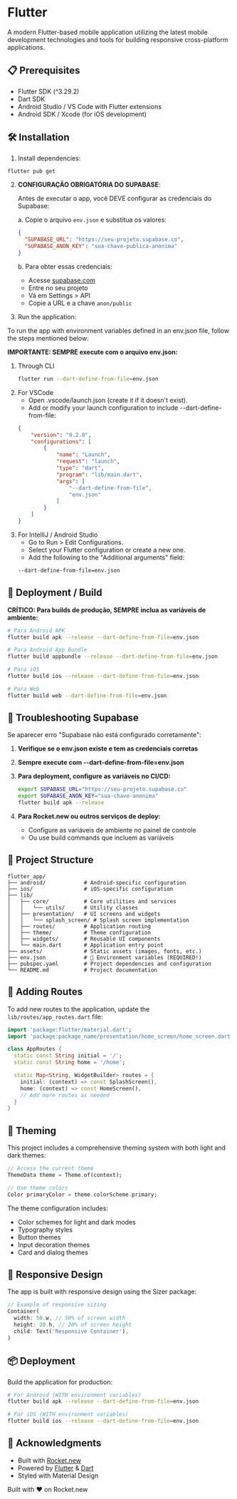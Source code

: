 # Flutter

A modern Flutter-based mobile application utilizing the latest mobile development technologies and tools for building responsive cross-platform applications.

## 📋 Prerequisites

- Flutter SDK (^3.29.2)
- Dart SDK
- Android Studio / VS Code with Flutter extensions
- Android SDK / Xcode (for iOS development)

## 🛠️ Installation

1. Install dependencies:
```bash
flutter pub get
```

2. **CONFIGURAÇÃO OBRIGATÓRIA DO SUPABASE**:

   Antes de executar o app, você DEVE configurar as credenciais do Supabase:

   a. Copie o arquivo `env.json` e substitua os valores:
   ```json
   {
     "SUPABASE_URL": "https://seu-projeto.supabase.co",
     "SUPABASE_ANON_KEY": "sua-chave-publica-anonima"
   }
   ```

   b. Para obter essas credenciais:
   - Acesse [supabase.com](https://supabase.com)
   - Entre no seu projeto
   - Vá em Settings > API
   - Copie a URL e a chave `anon/public`

3. Run the application:

To run the app with environment variables defined in an env.json file, follow the steps mentioned below:

**IMPORTANTE: SEMPRE execute com o arquivo env.json:**

1. Through CLI
    ```bash
    flutter run --dart-define-from-file=env.json
    ```
2. For VSCode
    - Open .vscode/launch.json (create it if it doesn't exist).
    - Add or modify your launch configuration to include --dart-define-from-file:
    ```json
    {
        "version": "0.2.0",
        "configurations": [
            {
                "name": "Launch",
                "request": "launch",
                "type": "dart",
                "program": "lib/main.dart",
                "args": [
                    "--dart-define-from-file",
                    "env.json"
                ]
            }
        ]
    }
    ```
3. For IntelliJ / Android Studio
    - Go to Run > Edit Configurations.
    - Select your Flutter configuration or create a new one.
    - Add the following to the "Additional arguments" field:
    ```bash
    --dart-define-from-file=env.json
    ```

## 🚀 Deployment / Build

**CRÍTICO: Para builds de produção, SEMPRE inclua as variáveis de ambiente:**

```bash
# Para Android APK
flutter build apk --release --dart-define-from-file=env.json

# Para Android App Bundle
flutter build appbundle --release --dart-define-from-file=env.json

# Para iOS
flutter build ios --release --dart-define-from-file=env.json

# Para Web
flutter build web --dart-define-from-file=env.json
```

## 🔧 Troubleshooting Supabase

Se aparecer erro "Supabase não está configurado corretamente":

1. **Verifique se o env.json existe e tem as credenciais corretas**
2. **Sempre execute com --dart-define-from-file=env.json**
3. **Para deployment, configure as variáveis no CI/CD:**
   ```bash
   export SUPABASE_URL="https://seu-projeto.supabase.co"
   export SUPABASE_ANON_KEY="sua-chave-anonima"
   flutter build apk --release
   ```

4. **Para Rocket.new ou outros serviços de deploy:**
   - Configure as variáveis de ambiente no painel de controle
   - Ou use build commands que incluem as variáveis

## 📁 Project Structure

```
flutter_app/
├── android/            # Android-specific configuration
├── ios/                # iOS-specific configuration
├── lib/
│   ├── core/           # Core utilities and services
│   │   └── utils/      # Utility classes
│   ├── presentation/   # UI screens and widgets
│   │   └── splash_screen/ # Splash screen implementation
│   ├── routes/         # Application routing
│   ├── theme/          # Theme configuration
│   ├── widgets/        # Reusable UI components
│   └── main.dart       # Application entry point
├── assets/             # Static assets (images, fonts, etc.)
├── env.json            # 🔧 Environment variables (REQUIRED!)
├── pubspec.yaml        # Project dependencies and configuration
└── README.md           # Project documentation
```

## 🧩 Adding Routes

To add new routes to the application, update the `lib/routes/app_routes.dart` file:

```dart
import 'package:flutter/material.dart';
import 'package:package_name/presentation/home_screen/home_screen.dart';

class AppRoutes {
  static const String initial = '/';
  static const String home = '/home';

  static Map<String, WidgetBuilder> routes = {
    initial: (context) => const SplashScreen(),
    home: (context) => const HomeScreen(),
    // Add more routes as needed
  }
}
```

## 🎨 Theming

This project includes a comprehensive theming system with both light and dark themes:

```dart
// Access the current theme
ThemeData theme = Theme.of(context);

// Use theme colors
Color primaryColor = theme.colorScheme.primary;
```

The theme configuration includes:
- Color schemes for light and dark modes
- Typography styles
- Button themes
- Input decoration themes
- Card and dialog themes

## 📱 Responsive Design

The app is built with responsive design using the Sizer package:

```dart
// Example of responsive sizing
Container(
  width: 50.w, // 50% of screen width
  height: 20.h, // 20% of screen height
  child: Text('Responsive Container'),
)
```

## 📦 Deployment

Build the application for production:

```bash
# For Android (WITH environment variables)
flutter build apk --release --dart-define-from-file=env.json

# For iOS (WITH environment variables)
flutter build ios --release --dart-define-from-file=env.json
```

## 🙏 Acknowledgments
- Built with [Rocket.new](https://rocket.new)
- Powered by [Flutter](https://flutter.dev) & [Dart](https://dart.dev)
- Styled with Material Design

Built with ❤️ on Rocket.new